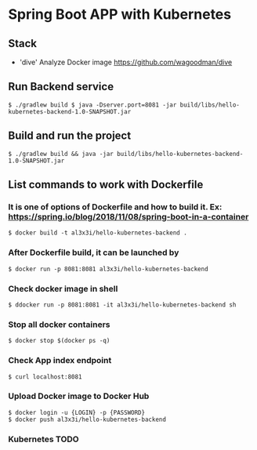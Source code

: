 # Spring Boot APP with Kubernetes

## Stack
- 'dive' Analyze Docker image https://github.com/wagoodman/dive

## Run Backend service
`
$ ./gradlew build
$ java -Dserver.port=8081 -jar build/libs/hello-kubernetes-backend-1.0-SNAPSHOT.jar
`

## Build and run the project
`
$ ./gradlew build && java -jar build/libs/hello-kubernetes-backend-1.0-SNAPSHOT.jar
`
## List commands to work with Dockerfile
### It is one of options of Dockerfile and how to build it. Ex: https://spring.io/blog/2018/11/08/spring-boot-in-a-container
`
$ docker build -t al3x3i/hello-kubernetes-backend .
`
### After Dockerfile build, it can be launched by
`
$ docker run -p 8081:8081 al3x3i/hello-kubernetes-backend
`
### Check docker image in shell
`
$ ddocker run -p 8081:8081 -it al3x3i/hello-kubernetes-backend sh
`
### Stop all docker containers
`
$ docker stop $(docker ps -q)
`
### Check App index endpoint
`
$ curl localhost:8081
`
### Upload Docker image to Docker Hub
```
$ docker login -u {LOGIN} -p {PASSWORD}
$ docker push al3x3i/hello-kubernetes-backend
```
### Kubernetes TODO


